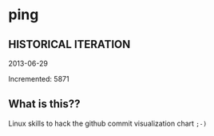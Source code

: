 # ping

## HISTORICAL ITERATION
2013-06-29

Incremented: 5871

## What is this?? 
Linux skills to hack the github commit visualization chart `;-)`
